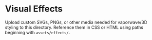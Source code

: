 # Visual Effects

Upload custom SVGs, PNGs, or other media needed for vaporwave/3D styling to this directory. Reference them in CSS or HTML using paths beginning with `assets/effects/`.
